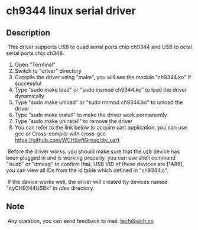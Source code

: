 # ch9344 linux serial driver

## Description

​	This driver supports USB to quad serial ports chip ch9344 and USB to octal serial ports chip ch348.

1. Open "Terminal"
2. Switch to "driver" directory
3. Compile the driver using "make", you will see the module "ch9344.ko" if successful
4. Type "sudo make load" or "sudo insmod ch9344.ko" to load the driver dynamically
5. Type "sudo make unload" or "sudo rmmod ch9344.ko" to unload the driver
6. Type "sudo make install" to make the driver work permanently
7. Type "sudo make uninstall" to remove the driver
8. You can refer to the link below to acquire uart application, you can use gcc or Cross-compile with cross-gcc
   https://github.com/WCHSoftGroup/tty_uart

​	Before the driver works, you should make sure that the usb device has been plugged in and is working properly, you can use shell command "lsusb" or "dmesg" to confirm that, USB VID of these devices are [1A86], you can view all IDs from the id table which defined in "ch9344.c".

​	If the device works well, the driver will created tty devices named "ttyCH9344USBx" in /dev directory.

## Note

​	Any question, you can send feedback to mail: tech@wch.cn